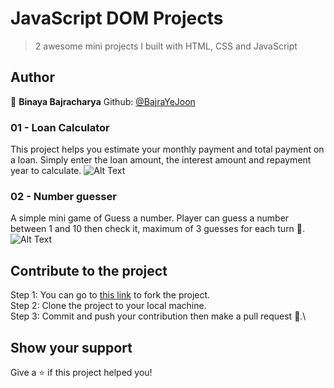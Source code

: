 # JavaScript DOM Projects
> 2 awesome mini projects I built with HTML, CSS and JavaScript
## Author
👤 **Binaya Bajracharya**  Github: [@BajraYeJoon](https://github.com/BajraYeJoon)

### 01 - Loan Calculator
This project helps you estimate your monthly payment and total payment on a loan. Simply enter the loan amount, the interest amount and repayment year to calculate.
![Alt Text](https://www.linkpicture.com/q/Screenshot-36_5.png)

### 02 - Number guesser
A simple mini game of Guess a number. Player can guess a number between 1 and 10 then check it, maximum of 3 guesses for each turn 🤔. 
![Alt Text](https://www.linkpicture.com/q/Screenshot-38_5.png)

## Contribute to the project
Step 1: You can go to [this link](https://github.com/BajraYeJoon/JavaScript-DOM-projects) to fork the project. \
Step 2:  Clone the project to your local machine.\
Step 3: Commit and push your contribution then make a pull request 🥳.\

## Show your support

Give a ⭐️ if this project helped you!
